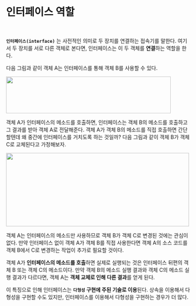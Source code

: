 # 인터페이스 역할
<br/>

**`인터페이스(interface)`** 는 사전적인 의미로 두 장치를 연결하는 접속기를 말한다. 여기서 두 장치를 서로 다른 객체로 본다면, 인터페이스는 이 두 객체를 **연결**하는 역할을 한다.

다음 그림과 같이 객체 A는 인터페이스를 통해 객체 B를 사용할 수 있다.

<img src="https://github.com/silxbro/java/assets/142463332/ecfc6bff-4e96-4ad2-b612-3350a53b07b0" width="450" height="100"/><br/>

객체 A가 인터페이스의 메소드를 호출하면, 인터페이스는 객체 B의 메소드를 호출하고 그 결과를 받아 객체 A로 전달해준다. 객체 A가 객체 B의 메소드를 직접 호출하면 간단할텐데
왜 중간에 인터페이스를 거치도록 하는 것일까? 다음 그림과 같이 객체 B가 객체 C로 교체된다고 가정해보자.

<img src="https://github.com/silxbro/java/assets/142463332/1ccad2fe-7dcb-41ef-a962-4553f816aff4" width="500" height="200"/><br/>

객체 A는 인터페이스의 메소드만 사용하므로 객체 B가 객체 C로 변경된 것에는 관심이 없다. 만약 인터페이스 없이 객체 A가 객체 B를 직접 사용한다면 객체 A의 소스 코드를 객체 B에서
C로 변경하는 작업이 추가로 필요할 것이다.

객체 A가 **인터페이스의 메소드를 호출**하면 실제로 실행되는 것은 인터페이스 뒤편의 객체 B 또는 객체 C의 메소드이다. 만약 객체 B의 메소드 실행 결과와 객체 C의 메소드 실행 결과가
다르다면, 객체 A는 **객체 교체로 인해 다른 결과**를 얻게 된다.

이 특징으로 인해 인터페이스는 **`다형성` 구현에 주된 기술로 이용**된다. 상속을 이용해서 다형성을 구현할 수도 있지만, 인터페이스를 이용해서 다형성을 구현하는 경우가 더 많다.
